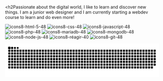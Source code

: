 <h2Passionate about the digital world, I like to learn and discover new things.
I am a junior web designer and I am currently starting
a webdev course to learn and do even more!</h2>

![icons8-html-5-48](https://github.com/lutchoo/lutchoo/assets/134637271/605587f8-3e52-481c-8c48-6cca63928734)
![icons8-css-48](https://github.com/lutchoo/lutchoo/assets/134637271/f1d9d199-765e-4552-86e5-2d45afecd30a)
![icons8-javascript-48](https://github.com/lutchoo/lutchoo/assets/134637271/61dd2f6e-def8-4f5c-bafc-55542314b275)
![icons8-php-48](https://github.com/lutchoo/lutchoo/assets/134637271/fc44a20f-5b72-4097-95e2-cc73e39a82fa)
![icons8-mariadb-48](https://github.com/lutchoo/lutchoo/assets/134637271/c7250cf9-6ef1-493e-a75f-936f16d83459)
![icons8-mongodb-48](https://github.com/lutchoo/lutchoo/assets/134637271/c44bdc31-90cf-4fc0-8db0-e7dd8f4c156b)
![icons8-node-js-48](https://github.com/lutchoo/lutchoo/assets/134637271/e38c4a6b-7763-46e9-944e-bf574fff0d66)
![icons8-réagir-40](https://github.com/lutchoo/lutchoo/assets/134637271/d9f466c4-e12d-4c7a-9ce0-a09925380097)
![icons8-git-48](https://github.com/lutchoo/lutchoo/assets/134637271/7f45bd37-8642-43cf-b05a-ded11d4511b4)

<img src="https://github.com/Platane/snk/raw/output/github-contribution-grid-snake.svg" alt="" style="max-width: 100%;">

